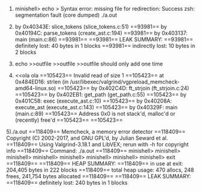 1) minishell> echo >
Syntax error: missing file for redirection: Success
zsh: segmentation fault (core dumped)  ./a.out

2) by 0x40343E: slice_tokens (slice_tokens.c:51)
==93981==    by 0x40194C: parse_tokens (create_ast.c:194)
==93981==    by 0x403137: main (main.c:86)
==93981== 
==93981== LEAK SUMMARY:
==93981==    definitely lost: 40 bytes in 1 blocks
==93981==    indirectly lost: 10 bytes in 2 blocks


3) echo >>outfile >>outfile >>outfile should only add one time


4) <<ola
ola
==105423== Invalid read of size 1
==105423==    at 0x484ED16: strlen (in /usr/libexec/valgrind/vgpreload_memcheck-amd64-linux.so)
==105423==    by 0x402C4D: ft_strjoin (ft_strjoin.c:24)
==105423==    by 0x402EB1: get_path (get_path.c:55)
==105423==    by 0x401C58: exec (execute_ast.c:10)
==105423==    by 0x40208A: execute_ast (execute_ast.c:143)
==105423==    by 0x40329F: main (main.c:89)
==105423==  Address 0x0 is not stack'd, malloc'd or (recently) free'd
==105423== 
==105423== 



5)./a.out
==118409== Memcheck, a memory error detector
==118409== Copyright (C) 2002-2017, and GNU GPL'd, by Julian Seward et al.
==118409== Using Valgrind-3.18.1 and LibVEX; rerun with -h for copyright info
==118409== Command: ./a.out
==118409== 
minishell> 
minishell> 
minishell> 
minishell> 
minishell> 
minishell> 
minishell> 
minishell> 
exit
==118409== 
==118409== HEAP SUMMARY:
==118409==     in use at exit: 204,405 bytes in 222 blocks
==118409==   total heap usage: 470 allocs, 248 frees, 241,754 bytes allocated
==118409== 
==118409== LEAK SUMMARY:
==118409==    definitely lost: 240 bytes in 1 blocks
